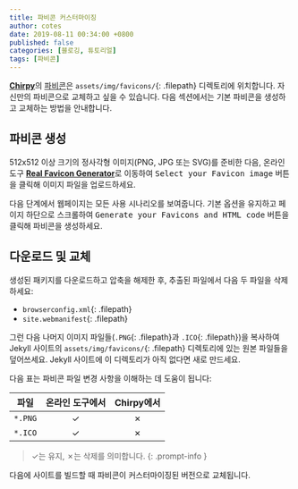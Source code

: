 ```yaml
---
title: 파비콘 커스터마이징
author: cotes
date: 2019-08-11 00:34:00 +0800
published: false
categories: [블로깅, 튜토리얼]
tags: [파비콘]
---
```


[**Chirpy**](https://github.com/cotes2020/jekyll-theme-chirpy/)의 [파비콘](https://www.favicon-generator.org/about/)은 `assets/img/favicons/`{: .filepath} 디렉토리에 위치합니다. 자신만의 파비콘으로 교체하고 싶을 수 있습니다. 다음 섹션에서는 기본 파비콘을 생성하고 교체하는 방법을 안내합니다.

## 파비콘 생성

512x512 이상 크기의 정사각형 이미지(PNG, JPG 또는 SVG)를 준비한 다음, 온라인 도구 [**Real Favicon Generator**](https://realfavicongenerator.net/)로 이동하여 <kbd>Select your Favicon image</kbd> 버튼을 클릭해 이미지 파일을 업로드하세요.

다음 단계에서 웹페이지는 모든 사용 시나리오를 보여줍니다. 기본 옵션을 유지하고 페이지 하단으로 스크롤하여 <kbd>Generate your Favicons and HTML code</kbd> 버튼을 클릭해 파비콘을 생성하세요.

## 다운로드 및 교체

생성된 패키지를 다운로드하고 압축을 해제한 후, 추출된 파일에서 다음 두 파일을 삭제하세요:

- `browserconfig.xml`{: .filepath}
- `site.webmanifest`{: .filepath}

그런 다음 나머지 이미지 파일들(`.PNG`{: .filepath}과 `.ICO`{: .filepath})을 복사하여 Jekyll 사이트의 `assets/img/favicons/`{: .filepath} 디렉토리에 있는 원본 파일들을 덮어쓰세요. Jekyll 사이트에 이 디렉토리가 아직 없다면 새로 만드세요.

다음 표는 파비콘 파일 변경 사항을 이해하는 데 도움이 됩니다:

| 파일             | 온라인 도구에서                  | Chirpy에서 |
|---------------------|:---------------------------------:|:-----------:|
| `*.PNG`             | ✓                                 | ✗           |
| `*.ICO`             | ✓                                 | ✗           |

<!-- markdownlint-disable-next-line -->
>  ✓는 유지, ✗는 삭제를 의미합니다.
{: .prompt-info }

다음에 사이트를 빌드할 때 파비콘이 커스터마이징된 버전으로 교체됩니다.
